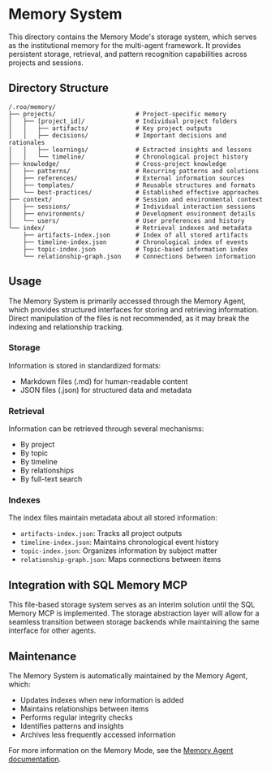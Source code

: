 # Memory System

This directory contains the Memory Mode's storage system, which serves as the institutional memory for the multi-agent framework. It provides persistent storage, retrieval, and pattern recognition capabilities across projects and sessions.

## Directory Structure

```
/.roo/memory/
├── projects/                      # Project-specific memory
│   ├── [project_id]/              # Individual project folders
│   │   ├── artifacts/             # Key project outputs
│   │   ├── decisions/             # Important decisions and rationales
│   │   ├── learnings/             # Extracted insights and lessons
│   │   └── timeline/              # Chronological project history
├── knowledge/                     # Cross-project knowledge
│   ├── patterns/                  # Recurring patterns and solutions
│   ├── references/                # External information sources
│   ├── templates/                 # Reusable structures and formats
│   └── best-practices/            # Established effective approaches
├── context/                       # Session and environmental context
│   ├── sessions/                  # Individual interaction sessions
│   ├── environments/              # Development environment details
│   └── users/                     # User preferences and history
└── index/                         # Retrieval indexes and metadata
    ├── artifacts-index.json       # Index of all stored artifacts
    ├── timeline-index.json        # Chronological index of events
    ├── topic-index.json           # Topic-based information index
    └── relationship-graph.json    # Connections between information
```

## Usage

The Memory System is primarily accessed through the Memory Agent, which provides structured interfaces for storing and retrieving information. Direct manipulation of the files is not recommended, as it may break the indexing and relationship tracking.

### Storage

Information is stored in standardized formats:
- Markdown files (.md) for human-readable content
- JSON files (.json) for structured data and metadata

### Retrieval

Information can be retrieved through several mechanisms:
- By project
- By topic
- By timeline
- By relationships
- By full-text search

### Indexes

The index files maintain metadata about all stored information:
- `artifacts-index.json`: Tracks all project outputs
- `timeline-index.json`: Maintains chronological event history
- `topic-index.json`: Organizes information by subject matter
- `relationship-graph.json`: Maps connections between items

## Integration with SQL Memory MCP

This file-based storage system serves as an interim solution until the SQL Memory MCP is implemented. The storage abstraction layer will allow for a seamless transition between storage backends while maintaining the same interface for other agents.

## Maintenance

The Memory System is automatically maintained by the Memory Agent, which:
- Updates indexes when new information is added
- Maintains relationships between items
- Performs regular integrity checks
- Identifies patterns and insights
- Archives less frequently accessed information

For more information on the Memory Mode, see the [Memory Agent documentation](./../../agents/memory/memory-agent.md).